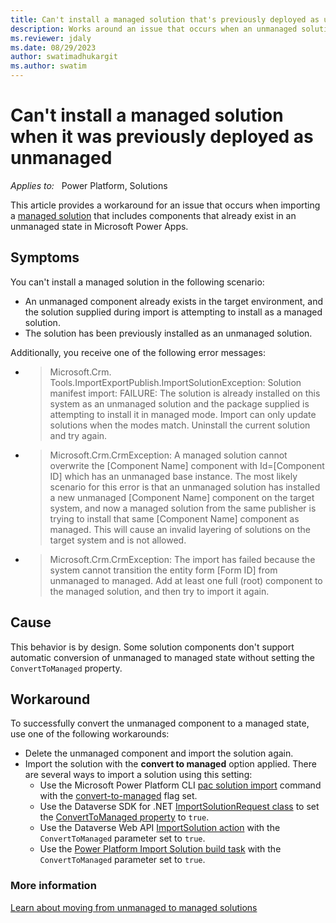 ```yaml
---
title: Can't install a managed solution that's previously deployed as unmanaged in Power Apps
description: Works around an issue that occurs when an unmanaged solution is already installed and you try to install a later version of it in managed mode in Microsoft Power Apps. 
ms.reviewer: jdaly
ms.date: 08/29/2023
author: swatimadhukargit
ms.author: swatim
---
```

# Can't install a managed solution when it was previously deployed as unmanaged

_Applies to:_ &nbsp; Power Platform, Solutions

This article provides a workaround for an issue that occurs when importing a [managed solution](/dynamics365/customerengagement/on-premises/developer/introduction-solutions#unmanaged-and-managed-solutions) that includes components that already exist in an unmanaged state in Microsoft Power Apps.

## Symptoms

You can't install a managed solution in the following scenario:

- An unmanaged component already exists in the target environment, and the solution supplied during import is attempting to install as a managed solution.
- The solution has been previously installed as an unmanaged solution.

Additionally, you receive one of the following error messages:

- > Microsoft.Crm. Tools.ImportExportPublish.ImportSolutionException: Solution manifest import: FAILURE: The solution is already installed on this system as an unmanaged solution and the package supplied is attempting to install it in managed mode. Import can only update solutions when the modes match. Uninstall the current solution and try again.

- > Microsoft.Crm.CrmException: A managed solution cannot overwrite the [Component Name] component  with Id=[Component ID] which has an unmanaged base instance.  The most likely scenario for this error is that an unmanaged solution has installed a new unmanaged [Component Name] component on the target system, and now a managed solution from the same publisher is trying to install that same [Component Name] component as managed.  This will cause an invalid layering of solutions on the target system and is not allowed.

- > Microsoft.Crm.CrmException: The import has failed because the system cannot transition the entity form [Form ID] from unmanaged to managed. Add at least one full (root) component to the managed solution, and then try to import it again.

## Cause

This behavior is by design. Some solution components don't support automatic conversion of unmanaged to managed state without setting the `ConvertToManaged` property.

## Workaround

To successfully convert the unmanaged component to a managed state, use one of the following workarounds:

- Delete the unmanaged component and import the solution again.
- Import the solution with the **convert to managed** option applied. There are several ways to import a solution using this setting:
  - Use the Microsoft Power Platform CLI [pac solution import](/power-platform/developer/cli/reference/solution#pac-solution-import) command with the [convert-to-managed](/power-platform/developer/cli/reference/solution#--convert-to-managed--cm) flag set.
  - Use the Dataverse SDK for .NET [ImportSolutionRequest class](xref:Microsoft.Crm.Sdk.Messages.ImportSolutionRequest) to set the [ConvertToManaged property](xref:Microsoft.Crm.Sdk.Messages.ImportSolutionRequest.ConvertToManaged) to `true`.
  - Use the Dataverse Web API [ImportSolution action](xref:Microsoft.Dynamics.CRM.ImportSolution) with the `ConvertToManaged` parameter set to `true`.
  - Use the [Power Platform Import Solution build task](/power-platform/alm/devops-build-tool-tasks#power-platform-import-solution) with the `ConvertToManaged` parameter set to `true`.

### More information

[Learn about moving from unmanaged to managed solutions](/power-platform/alm/move-from-unmanaged-managed-alm)
